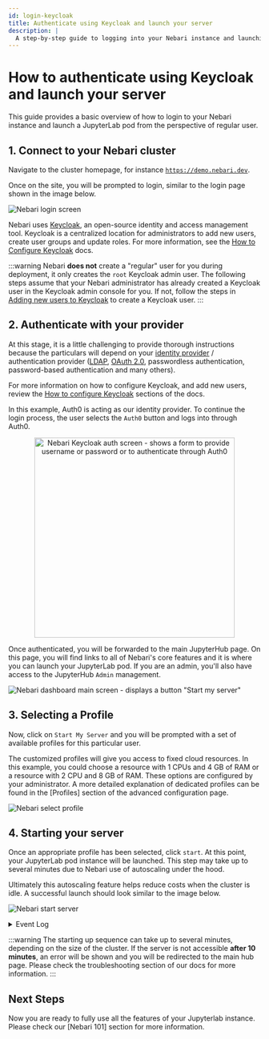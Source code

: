 ```yaml
---
id: login-keycloak
title: Authenticate using Keycloak and launch your server
description: |
  A step-by-step guide to logging into your Nebari instance and launching a JupyterLab pod.
---
```


# How to authenticate using Keycloak and launch your server

This guide provides a basic overview of how to login to your Nebari instance and launch a JupyterLab pod from the perspective of regular user.

## 1. Connect to your Nebari cluster

Navigate to the cluster homepage, for instance [`https://demo.nebari.dev`](https://demo.nebari.dev).

Once on the site, you will be prompted to login, similar to
the login page shown in the image below.

![Nebari login screen](/img/how-tos/nebari_login_screen.png)

Nebari uses [Keycloak](https://www.keycloak.org/), an open-source identity and access management tool. Keycloak is a centralized location for administrators to add new users, create user groups and update roles. For more information, see the [How to Configure Keycloak](/how-tos/configure-keycloak-howto.md) docs.

:::warning
Nebari **does not** create a "regular" user for you during deployment, it only creates the `root` Keycloak admin user. The following steps assume that your Nebari administrator has already created a Keycloak user in the Keycloak admin console for you. If not, follow the steps in [Adding new users to Keycloak](/how-tos/configuring-keycloak#adding-a-nebari-user) to create a Keycloak user.
:::

## 2. Authenticate with your provider

At this stage, it is a little challenging to provide thorough instructions because the particulars will depend on your [identity provider](https://www.keycloak.org/docs/latest/server_admin/#_identity_broker) / authentication provider ([LDAP](https://pt.wikipedia.org/wiki/LDAP), [OAuth 2.0](https://oauth.net/2/), passwordless authentication, password-based authentication and many others).

For more information on how to configure Keycloak, and add new users, review the [How to configure Keycloak](/how-tos/configuring-keycloak) sections of the docs.

In this example, Auth0 is acting as our identity provider. To continue the login process, the user selects the `Auth0` button and logs into through Auth0.

<p align="center">
<img src="/img/how-tos/keycloak_nebari_login.png" alt="Nebari Keycloak auth screen - shows a form to provide username or password or to authenticate through Auth0" width="400"/>
</p>

Once authenticated, you will be forwarded to the main JupyterHub page. On this page, you will find links to all of Nebari's core features and it is where you can launch your JupyterLab pod. If you are an admin, you'll also have access to the JupyterHub `Admin` management.

![Nebari dashboard main screen - displays a button "Start my server"](/img/how-tos/nebari_main_hub_page.png)

## 3. Selecting a Profile

Now, click on `Start My Server` and you will be prompted with a set of available profiles for this particular user.

The customized profiles will give you access to fixed cloud resources. In this example, you could choose a resource with 1 CPUs and 4 GB of RAM or a resource with 2 CPU and 8 GB of RAM.
These options are configured by your administrator. A more detailed explanation of dedicated profiles can be found in the [Profiles] section of
the advanced configuration page.

![Nebari select profile](/img/how-tos/nebari_select_profile.png)

## 4. Starting your server

Once an appropriate profile has been selected, click `start`. At this point, your JupyterLab pod instance will be launched. This step may take up to several minutes due to Nebari use of autoscaling under the hood.

Ultimately this autoscaling feature helps reduce costs when the cluster is idle. A successful launch should look similar to the image below.

![Nebari start server](/img/how-tos/nebari_server_start.png)

<details>
<summary>Event Log</summary>

During this time you might see some log messages that detail the autoscaling process. To view all the logs, click the **Event Log** button. They should look similar to the following:

![Nebari event log](/img/how-tos/keycloak_start_event_logs.png)

</details>

:::warning
The starting up sequence can take up to several minutes, depending on the size of the cluster. If the server is not accessible **after 10 minutes**, an error will be shown and you will be redirected to the main hub page. Please check the troubleshooting section of our docs for more information.
:::

## Next Steps

Now you are ready to fully use all the features of your Jupyterlab instance. Please check our [Nebari 101] section for more information.
